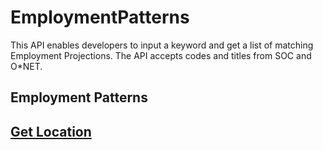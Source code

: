 # EmploymentPatterns

This API enables developers to input a keyword and get a list of matching Employment Projections. The API accepts codes and titles from SOC and O*NET. 


<h2>Employment Patterns<h2>

<a href="https://www.careeronestop.org/Developers/WebAPI/EmploymentPatterns/list-employment-patterns.aspx">Get Location</a>
